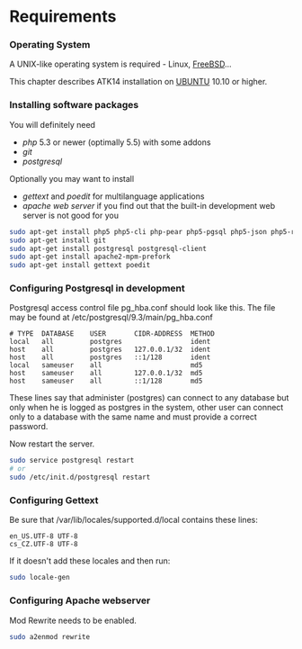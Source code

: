 Requirements
============

### Operating System

A UNIX-like operating system is required - Linux, [FreeBSD](http://www.freebsd.org/)...

This chapter describes ATK14 installation on [UBUNTU](http://www.ubuntu.com/) 10.10 or higher.

### Installing software packages

You will definitely need

* _php_ 5.3 or newer (optimally 5.5) with some addons
* _git_
* _postgresql_

Optionally you may want to install

* _gettext_ and _poedit_ for multilanguage applications
* _apache web server_ if you find out that the built-in development web server is not good for you


```bash
sudo apt-get install php5 php5-cli php-pear php5-pgsql php5-json php5-readline php5-mcrypt php5-gd
sudo apt-get install git
sudo apt-get install postgresql postgresql-client
sudo apt-get install apache2-mpm-prefork
sudo apt-get install gettext poedit
```

### Configuring Postgresql in development

Postgresql access control file pg\_hba.conf should look like this. The file may be found at /etc/postgresql/9.3/main/pg\_hba.conf

```text
# TYPE  DATABASE    USER       CIDR-ADDRESS  METHOD
local   all         postgres                 ident
host    all         postgres   127.0.0.1/32  ident
host    all         postgres   ::1/128       ident
local   sameuser    all                      md5
host    sameuser    all        127.0.0.1/32  md5
host    sameuser    all        ::1/128       md5
```

These lines say that administer (postgres) can connect to any database but only when he is logged as postgres in the system, other user can connect only to a database with the same name and must provide a correct password.

Now restart the server.

```bash
sudo service postgresql restart
# or
sudo /etc/init.d/postgresql restart
```

### Configuring Gettext

Be sure that /var/lib/locales/supported.d/local contains these lines:

```text
en_US.UTF-8 UTF-8
cs_CZ.UTF-8 UTF-8
```

If it doesn't add these locales and then run:

```bash
sudo locale-gen
```

### Configuring Apache webserver

Mod Rewrite needs to be enabled.

```bash
sudo a2enmod rewrite
```



